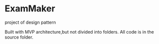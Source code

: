 # ExamMaker
project of design pattern



Built with MVP architecture,but not divided into folders.
All code is in the source folder.
